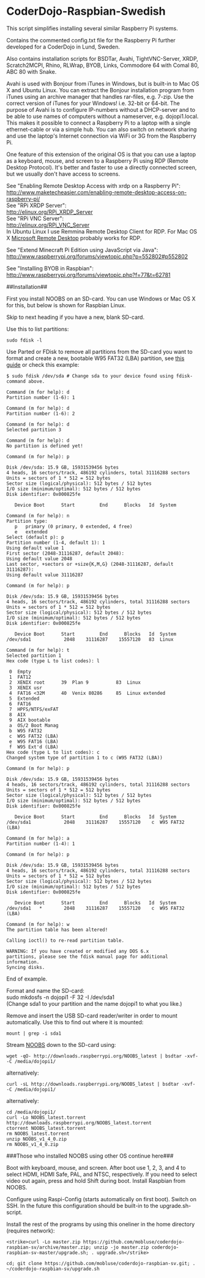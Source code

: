 CoderDojo-Raspbian-Swedish
==========================

This script simplifies installing several similar Raspberry Pi systems.

Contains the commented config.txt file for the Raspberry Pi further developed for a CoderDojo in Lund, Sweden.

Also contains installation scripts for BSDTar, Avahi, TightVNC-Server, XRDP,
Scratch2MCPI, Rhino, RLWrap, BYOB, Links, Commodore 64 with Comal 80, ABC 80 with Snake.

Avahi is used with Bonjour from iTunes in Windows, but is built-in to Mac OS X and Ubuntu Linux. You can extract the Bonjour installation program from iTunes using an archive manager that handles rar-files, e.g. 7-zip. Use the correct version of iTunes for your Windows! i.e. 32-bit or 64-bit. The purpose of Avahi is to configure IP-numbers without a DHCP-server and to be able to use names of computers without a nameserver, e.g. dojopi1.local. This makes it possible to connect a Raspberry Pi to a laptop with a single ethernet-cable or via a simple hub. You can also switch on network sharing and use the laptop's Internet connection via WiFi or 3G from the Raspberry Pi.

One feature of this extension of the original OS is that you can use a laptop as a keyboard, mouse, and screen to a Raspberry Pi using RDP (Remote Desktop Protocol). It's better and faster to use a directly connected screen, but we usually don't have access to screens.

See "Enabling Remote Desktop Access with xrdp on a Raspberry Pi":  
http://www.maketecheasier.com/enabling-remote-desktop-access-on-raspberry-pi/  
See "RPi XRDP Server":  
http://elinux.org/RPi_XRDP_Server  
See "RPi VNC Server":  
http://elinux.org/RPi_VNC_Server  
In Ubuntu Linux I use Remmina Remote Desktop Client for RDP. For Mac OS X [Microsoft Remote Desktop](https://itunes.apple.com/us/app/microsoft-remote-desktop/id715768417) probably works for RDP.

See "Extend Minecraft Pi Edition using JavaScript via Java":  
http://www.raspberrypi.org/forums/viewtopic.php?p=552802#p552802

See "Installing BYOB in Raspbian":  
http://www.raspberrypi.org/forums/viewtopic.php?f=77&t=62781

##Installation##

First you install NOOBS on an SD-card. You can use Windows or Mac OS X for this, but below is shown for Raspbian Linux.

Skip to next heading if you have a new, blank SD-card.

Use this to list partitions:  

    sudo fdisk -l  

Use Parted or FDisk to remove all partitions from the SD-card you want to format and create a new, bootable W95 FAT32 (LBA) partition, see [this guide](http://qdosmsq.dunbar-it.co.uk/blog/2013/06/noobs-for-raspberry-pi/) or check this example:

    $ sudo fdisk /dev/sda # Change sda to your device found using fdisk-command above.  

    Command (m for help): d  
    Partition number (1-6): 1
    
    Command (m for help): d  
    Partition number (1-6): 2
    
    Command (m for help): d  
    Selected partition 3
    
    Command (m for help): d  
    No partition is defined yet!
    
    Command (m for help): p
    
    Disk /dev/sda: 15.9 GB, 15931539456 bytes  
    4 heads, 16 sectors/track, 486192 cylinders, total 31116288 sectors  
    Units = sectors of 1 * 512 = 512 bytes  
    Sector size (logical/physical): 512 bytes / 512 bytes  
    I/O size (minimum/optimal): 512 bytes / 512 bytes  
    Disk identifier: 0x000825fe  
    
       Device Boot      Start         End      Blocks   Id  System

    Command (m for help): n  
    Partition type:
       p   primary (0 primary, 0 extended, 4 free)  
       e   extended  
    Select (default p): p  
    Partition number (1-4, default 1): 1  
    Using default value 1  
    First sector (2048-31116287, default 2048):  
    Using default value 2048  
    Last sector, +sectors or +size{K,M,G} (2048-31116287, default 31116287):  
    Using default value 31116287
    
    Command (m for help): p
    
    Disk /dev/sda: 15.9 GB, 15931539456 bytes  
    4 heads, 16 sectors/track, 486192 cylinders, total 31116288 sectors  
    Units = sectors of 1 * 512 = 512 bytes  
    Sector size (logical/physical): 512 bytes / 512 bytes  
    I/O size (minimum/optimal): 512 bytes / 512 bytes  
    Disk identifier: 0x000825fe
    
       Device Boot      Start         End      Blocks   Id  System  
    /dev/sda1            2048    31116287    15557120   83  Linux  
    
    Command (m for help): t  
    Selected partition 1  
    Hex code (type L to list codes): l
    
     0  Empty  
     1  FAT12  
     2  XENIX root      39  Plan 9          83  Linux  
     3  XENIX usr  
     4  FAT16 <32M      40  Venix 80286     85  Linux extended  
     5  Extended  
     6  FAT16  
     7  HPFS/NTFS/exFAT  
     8  AIX  
     9  AIX bootable  
     a  OS/2 Boot Manag  
     b  W95 FAT32  
     c  W95 FAT32 (LBA)  
     e  W95 FAT16 (LBA)  
     f  W95 Ext'd (LBA)  
    Hex code (type L to list codes): c  
    Changed system type of partition 1 to c (W95 FAT32 (LBA))
    
    Command (m for help): p
    
    Disk /dev/sda: 15.9 GB, 15931539456 bytes  
    4 heads, 16 sectors/track, 486192 cylinders, total 31116288 sectors  
    Units = sectors of 1 * 512 = 512 bytes  
    Sector size (logical/physical): 512 bytes / 512 bytes  
    I/O size (minimum/optimal): 512 bytes / 512 bytes  
    Disk identifier: 0x000825fe
    
       Device Boot      Start         End      Blocks   Id  System  
    /dev/sda1            2048    31116287    15557120    c  W95 FAT32 (LBA)
    
    Command (m for help): a  
    Partition number (1-4): 1
    
    Command (m for help): p
    
    Disk /dev/sda: 15.9 GB, 15931539456 bytes  
    4 heads, 16 sectors/track, 486192 cylinders, total 31116288 sectors  
    Units = sectors of 1 * 512 = 512 bytes  
    Sector size (logical/physical): 512 bytes / 512 bytes  
    I/O size (minimum/optimal): 512 bytes / 512 bytes  
    Disk identifier: 0x000825fe
    
       Device Boot      Start         End      Blocks   Id  System  
    /dev/sda1   *        2048    31116287    15557120    c  W95 FAT32 (LBA)
    
    Command (m for help): w  
    The partition table has been altered!
    
    Calling ioctl() to re-read partition table.
    
    WARNING: If you have created or modified any DOS 6.x  
    partitions, please see the fdisk manual page for additional  
    information.  
    Syncing disks.  

End of example.

Format and name the SD-card:  
    sudo mkdosfs -n dojopi1 -F 32 -I /dev/sda1  
(Change sda1 to your partition and the name dojopi1 to what you like.)

Remove and insert the USB SD-card reader/writer in order to mount automatically. Use this to find out where it is mounted:  

    mount | grep -i sda1  

Stream [NOOBS](http://www.raspberrypi.org/downloads/) down to the SD-card using:  

    wget -qO- http://downloads.raspberrypi.org/NOOBS_latest | bsdtar -xvf- -C /media/dojopi1/  
alternatively:  

    curl -sL http://downloads.raspberrypi.org/NOOBS_latest | bsdtar -xvf- -C /media/dojopi1/  
alternatively:  

    cd /media/dojopi1/  
    curl -Lo NOOBS_latest.torrent http://downloads.raspberrypi.org/NOOBS_latest.torrent  
    ctorrent NOOBS_latest.torrent  
    rm NOOBS_latest.torrent  
    unzip NOOBS_v1_4_0.zip  
    rm NOOBS_v1_4_0.zip  

###Those who installed NOOBS using other OS continue here###

Boot with keyboard, mouse, and screen. After boot use 1, 2, 3, and 4 to select HDMI, HDMI Safe, PAL, and NTSC, respectively. If you need to select video out again, press and hold Shift during boot. Install Raspbian from NOOBS.  

Configure using Raspi-Config (starts automatically on first boot). Switch on SSH. In the future this configuration should be built-in to the upgrade.sh-script.

Install the rest of the programs by using this oneliner in the home directory (requires network):  

    <strike>curl -Lo master.zip https://github.com/mobluse/coderdojo-raspbian-sv/archive/master.zip; unzip -jo master.zip coderdojo-raspbian-sv-master/upgrade.sh; . upgrade.sh</strike>  

    cd; git clone https://github.com/mobluse/coderdojo-raspbian-sv.git; . ~/coderdojo-raspbian-sv/upgrade.sh